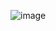 ![image](https://github.com/nsinorov/SoftUniMainPath/assets/45227327/480e0331-924b-45e6-b5fa-4b1a30cda4d2)


